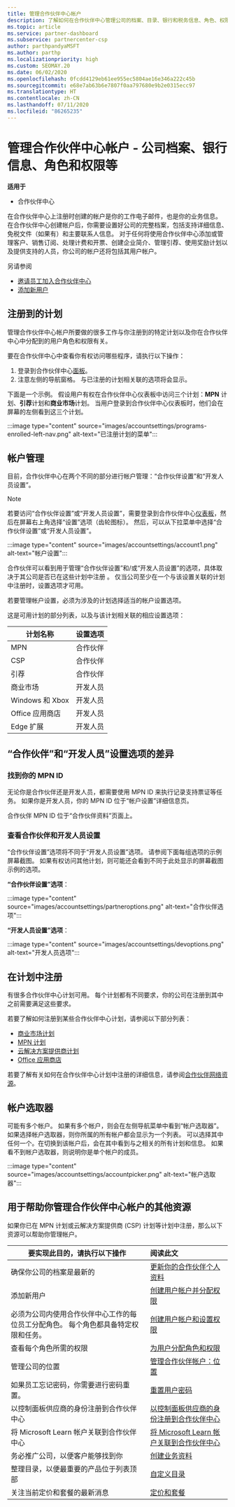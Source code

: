 ```yaml
---
title: 管理合作伙伴中心帐户
description: 了解如何在合作伙伴中心管理公司的档案、目录、银行和税务信息、角色、权限等。
ms.topic: article
ms.service: partner-dashboard
ms.subservice: partnercenter-csp
author: parthpandyaMSFT
ms.author: parthp
ms.localizationpriority: high
ms.custom: SEOMAY.20
ms.date: 06/02/2020
ms.openlocfilehash: 0fcdd4129eb61ee955ec5804ae16e346a222c45b
ms.sourcegitcommit: e68e7ab63b6e7807f0aa797680e9b2e0315ecc97
ms.translationtype: HT
ms.contentlocale: zh-CN
ms.lasthandoff: 07/11/2020
ms.locfileid: "86265235"
---
```

# <a name="manage-your-partner-center-account---company-profiles-bank-information-roles-permissions--more"></a>管理合作伙伴中心帐户 - 公司档案、银行信息、角色和权限等

**适用于**

- 合作伙伴中心

在合作伙伴中心上注册时创建的帐户是你的工作电子邮件，也是你的业务信息。 在合作伙伴中心创建帐户后，你需要设置好公司的完整档案，包括支持详细信息、免税文件（如果有）和主要联系人信息。 对于任何将使用合作伙伴中心添加或管理客户、销售订阅、处理计费和开票、创建企业简介、管理引荐、使用奖励计划以及提供支持的人员，你公司的帐户还将包括其用户帐户。

另请参阅 
- [邀请员工加入合作伙伴中心](guide-to-migration.md)
- [添加新用户](create-user-accounts-and-set-permissions.md)

## <a name="programs-in-which-you-are-enrolled"></a>注册到的计划

管理合作伙伴中心帐户所要做的很多工作与你注册到的特定计划以及你在合作伙伴中心中分配到的用户角色和权限有关。

要在合作伙伴中心中查看你有权访问哪些程序，请执行以下操作：

1. 登录到合作伙伴中心[面板](https://partner.microsoft.com/dashboard)。
2. 注意左侧的导航窗格。 与已注册的计划相关联的选项将会显示。

下面是一个示例。 假设用户有权在合作伙伴中心仪表板中访问三个计划：**MPN** 计划、**引荐**计划和**商业市场**计划。 当用户登录到合作伙伴中心仪表板时，他们会在屏幕的左侧看到这三个计划。

:::image type="content" source="images/accountsettings/programs-enrolled-left-nav.png" alt-text="已注册计划的菜单":::

## <a name="account-management"></a>帐户管理

目前，合作伙伴中心在两个不同的部分进行帐户管理：“合作伙伴设置”和“开发人员设置”。

>[!NOTE]
>若要访问“合作伙伴设置”或“开发人员设置”，需要登录到合作伙伴中心[仪表板](https://partner.microsoft.com/dashboard)，然后在屏幕右上角选择“设置”选项（齿轮图标）。 然后，可以从下拉菜单中选择“合作伙伴设置”或“开发人员设置”。

:::image type="content" source="images/accountsettings/account1.png" alt-text="帐户设置":::

合作伙伴可以看到用于管理“合作伙伴设置”和/或“开发人员设置”的选项，具体取决于其公司是否已在这些计划中注册 。 仅当公司至少在一个与该设置关联的计划中注册时，设置选项才可用。

若要管理帐户设置，必须为涉及的计划选择适当的帐户设置选项。  

这是可用计划的部分列表，以及与该计划相关联的相应设置选项：

|**计划名称**   |**设置选项** |
|---------------------|:-----------------------|
|MPN   |合作伙伴|
|CSP    |合作伙伴|
|引荐   |合作伙伴|
|商业市场|开发人员|
|Windows 和 Xbox|开发人员|
|Office 应用商店|开发人员|
|Edge 扩展|开发人员|

## <a name="the-differences-in-partner-and-developer-settings-options"></a>“合作伙伴”和“开发人员”设置选项的差异

### <a name="locate-your-mpn-id"></a>找到你的 MPN ID

无论你是合作伙伴还是开发人员，都需要使用 MPN ID 来执行记录支持票证等任务。 如果你是开发人员，你的 MPN ID 位于“帐户设置”详细信息页。

合作伙伴 MPN ID 位于“合作伙伴资料”页面上。

### <a name="see-partner-and-developer-settings"></a>查看合作伙伴和开发人员设置

“合作伙伴设置”选项将不同于“开发人员设置”选项。 请参阅下面每组选项的示例屏幕截图。 如果有权访问其他计划，则可能还会看到不同于此处显示的屏幕截图示例的选项。

**“合作伙伴设置”选项**：

:::image type="content" source="images/accountsettings/partneroptions.png" alt-text="合作伙伴选项":::

**“开发人员设置”选项**：

:::image type="content" source="images/accountsettings/devoptions.png" alt-text="开发人员选项":::

## <a name="enrolling-in-programs"></a>在计划中注册

有很多合作伙伴中心计划可用。 每个计划都有不同要求，你的公司在注册到其中之前需要满足这些要求。

若要了解如何注册到某些合作伙伴中心计划，请参阅以下部分列表：

- [商业市场计划](https://docs.microsoft.com/azure/marketplace/partner-center-portal/create-account)
- [MPN 计划](https://support.microsoft.com/help/4500026/enroll-and-subscribe-to-your-microsoft-partner-network-membership-in-p?tpqid=100-000012)
- [云解决方案提供商计划](https://docs.microsoft.com/partner-center/enrolling-in-the-csp-program)
- [Office 应用商店](https://partner.microsoft.com/dashboard/account/v3/enrollment/introduction/office)

若要了解有关如何在合作伙伴中心计划中注册的详细信息，请参阅[合作伙伴网络资源](https://partner.microsoft.com/)。

## <a name="the-account-picker"></a>帐户选取器

可能有多个帐户。 如果有多个帐户，则会在左侧导航菜单中看到“帐户选取器”。 如果选择帐户选取器，则你所属的所有帐户都会显示为一个列表。 可以选择其中任何一个。在切换到该帐户后，会在其中看到与之相关的所有计划和信息。 如果看不到帐户选取器，则说明你是单个帐户的成员。

:::image type="content" source="images/accountsettings/accountpicker.png" alt-text="帐户选取器":::

## <a name="other-resources-to-help-you-manage-your-partner-center-account"></a>用于帮助你管理合作伙伴中心帐户的其他资源

如果你已在 MPN 计划或云解决方案提供商 (CSP) 计划等计划中注册，那么以下资源可以帮助你管理帐户。

|**要实现此目的，请执行以下操作**   |**阅读此文**   |
|-----------------------|:-----------------------|
|确保你公司的档案是最新的   |[更新你的合作伙伴个人资料](update-your-partner-profile.md)|
|添加新用户|[创建用户帐户并分配权限](create-user-accounts-and-set-permissions.md)|
|必须为公司内使用合作伙伴中心工作的每位员工分配角色。 每个角色都具备特定权限和任务。|[创建用户帐户和设置权限](create-user-accounts-and-set-permissions.md)|
|查看每个角色所需的权限|[为用户分配角色和权限](permissions-overview.md)
|管理公司的位置|[管理合作伙伴帐户：位置](manage-locations.md)
|如果员工忘记密码，你需要进行密码重置。  |[重置用户密码](reset-a-user-password.md)|
|以控制面板供应商的身份注册到合作伙伴中心|[以控制面板供应商的身份注册到合作伙伴中心](enroll-as-cpv.md)|
|将 Microsoft Learn 帐户关联到合作伙伴中心|[将 Microsoft Learn 帐户关联到合作伙伴中心](ms-learn-associate.md)|
|务必推广公司，以便客户能够找到你   |[创建业务资料](create-a-marketing-profile.md)|
|整理目录，以便最重要的产品位于列表顶部   |[自定义目录](customize-the-catalog.md)|
|关注当前定价和套餐的最新消息   |[定价和套餐](pricing-and-offers.md)|
